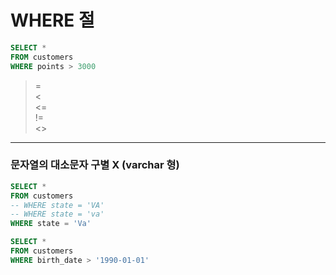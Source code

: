 # WHERE 절

```sql
SELECT * 
FROM customers
WHERE points > 3000
```


>   
>
>=   
<   
<=   
!=   
<>   
> >    
---
### **문자열의 대소문자 구별 X (varchar 형)**

```sql
SELECT * 
FROM customers
-- WHERE state = 'VA'
-- WHERE state = 'va'
WHERE state = 'Va'
```


```sql
SELECT * 
FROM customers
WHERE birth_date > '1990-01-01'
```


